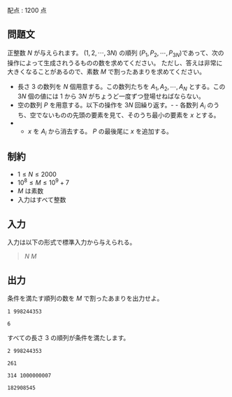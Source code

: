 配点 : $1200$ 点

## 問題文

正整数 $N$ が与えられます。
$(1,2,\cdots,3N)$ の順列 $(P_1,P_2,\cdots,P_{3N})$であって、次の操作によって生成されうるものの数を求めてください。
ただし、答えは非常に大きくなることがあるので、素数 $M$ で割ったあまりを求めてください。

- 長さ $3$ の数列を $N$ 個用意する。この数列たちを $A_1,A_2,\cdots ,A_N$ とする。この $3N$ 個の値には $1$ から $3N$ がちょうど一度ずつ登場せねばならない。
- 空の数列 $P$ を用意する。以下の操作を $3N$ 回繰り返す。-   - 各数列 $A_i$ のうち、空でないものの先頭の要素を見て、そのうち最小の要素を $x$ とする。
-   - $x$ を $A_i$ から消去する。 $P$ の最後尾に $x$ を追加する。

## 制約

- $1 \leq N \leq 2000$
- $10^8 \leq M \leq 10^9+7$
- $M$ は素数
- 入力はすべて整数

## 入力

入力は以下の形式で標準入力から与えられる。

> $N$ $M$

## 出力

条件を満たす順列の数を $M$ で割ったあまりを出力せよ。

```input1
1 998244353
```

```output1
6
```

すべての長さ $3$ の順列が条件を満たします。

```input2
2 998244353
```

```output2
261
```

```input3
314 1000000007
```

```output3
182908545
```